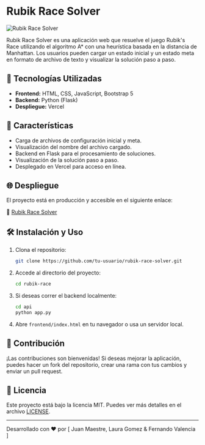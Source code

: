# Rubik Race Solver

![Rubik Race Solver](https://rubik-race.vercel.app/github-logo.png)

Rubik Race Solver es una aplicación web que resuelve el juego Rubik's Race utilizando el algoritmo A* con una heurística basada en la distancia de Manhattan. Los usuarios pueden cargar un estado inicial y un estado meta en formato de archivo de texto y visualizar la solución paso a paso.

## 🚀 Tecnologías Utilizadas

- **Frontend:** HTML, CSS, JavaScript, Bootstrap 5
- **Backend:** Python (Flask)
- **Despliegue:** Vercel

## 📌 Características

- Carga de archivos de configuración inicial y meta.
- Visualización del nombre del archivo cargado.
- Backend en Flask para el procesamiento de soluciones.
- Visualización de la solución paso a paso.
- Desplegado en Vercel para acceso en línea.


## 🌐 Despliegue

El proyecto está en producción y accesible en el siguiente enlace:

🔗 [Rubik Race Solver](https://rubik-race.vercel.app)

## 🛠 Instalación y Uso

1. Clona el repositorio:
   ```bash
   git clone https://github.com/tu-usuario/rubik-race-solver.git
   ```
2. Accede al directorio del proyecto:
   ```bash
   cd rubik-race
   ```
3. Si deseas correr el backend localmente:
   ```bash
   cd api
   python app.py
   ```
4. Abre `frontend/index.html` en tu navegador o usa un servidor local.

## 🤝 Contribución

¡Las contribuciones son bienvenidas! Si deseas mejorar la aplicación, puedes hacer un fork del repositorio, crear una rama con tus cambios y enviar un pull request.

## 📜 Licencia

Este proyecto está bajo la licencia MIT. Puedes ver más detalles en el archivo [LICENSE](LICENSE).

---
Desarrollado con ❤️ por [ Juan Maestre, Laura Gomez & Fernando Valencia ]
